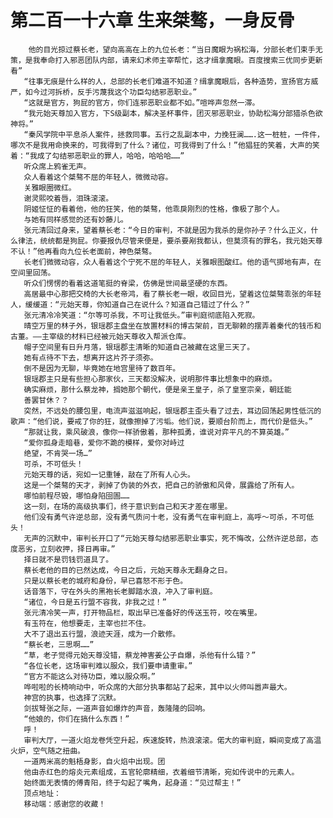 # 第二百一十六章 生来桀骜，一身反骨
        他的目光掠过蔡长老，望向高高在上的九位长老：“当日魔眼为祸松海，分部长老们束手无策，是我奉命打入邪恶团队内部，请来幻术师主宰帮忙，这才缉拿魔眼。百度搜索三优同步更新看”
       “往事无痕是什么样的人，总部的长老们难道不知道？缉拿魔眼后，各种造势，宣扬官方威严，如今过河拆桥，反手污蔑我这个功臣勾结邪恶职业。”
       “这就是官方，狗屁的官方，你们连邪恶职业都不如。”喧哗声忽然一滞。
       “我元始天尊加入官方，下S级副本，解决圣杯事件，团灭邪恶职业，协助松海分部猎杀色欲神将。”
       “秦风学院中平息杀人案件，拯救同事。五行之乱副本中，力挽狂澜…….这一桩桩，一件件，哪次不是我用命换来的，可我得到了什么？诸位，可我得到了什么！”他猖狂的笑着，大声的笑着：“我成了勾结邪恶职业的罪人，哈哈，哈哈哈……”
       听众席上鸦雀无声。
       众人看着这个桀骜不屈的年轻人，微微动容。
       关雅眼圈微红。
       谢灵熙咬着唇，泪珠滚滚。
       阴姬怔怔的看着他，他的狂笑，他的桀骜，他乖戾刚烈的性格，像极了那个人。
       与她有同样感觉的还有妙藤儿。
       张元清回过身来，望着蔡长老：“今日的审判，不就是因为我杀的是你孙子？什么正义，什么律法，统统都是狗屁。你要报仇尽管来便是，要杀要剐我都认，但莫须有的罪名，我元始天尊不认！”他再看向九位长老面前，神色桀骜。
       长老们微微动容，众人看着这个宁死不屈的年轻人，关雅眼图酸红。他的语气掷地有声，在空间里回荡。
       听众们愣愣的看着这道笔挺的脊梁，仿佛是世间最坚硬的东西。
       高居最中心那把交椅的大长老帝鸿，看了蔡长老一眼，收回目光，望着这位桀骜乖张的年轻人，缓缓道：“元始天尊，你知道自己在说什么？知道自己错过了什么？”
       张元清冷冷笑道：“尔等可杀我，不可让我低头。”审判庭彻底陷入死寂。
       晴空万里的林子外，银瑶郡主盘坐在放置材料的博古架前，百无聊赖的摆弄着秦代的钱币和古董。——主宰级的材料已经被元始天尊收入帮派仓库。
       帽子空间里有日升月落，银瑶郡主清晰的知道自己被藏在这里三天了。
       她有点待不下去，想离开这片芥子须弥。
       倒不是因为无聊，毕竟她在地宫里待了数百年。
       银瑶郡主只是有些担心那家伙，三天都没解决，说明那件事比想象中的麻烦。
       确实麻烦，那什么蔡龙神，搁她那个朝代，便是亲王皇子，杀了皇室宗亲，朝廷能
       善罢甘休？？
       突然，不远处的腰包里，电流声滋滋响起，银瑶郡主歪头看了过去，耳边回荡起男性低沉的歌声：“他们说，要戒了你的狂，就像擦掉了污垢。他们说，要顺台阶而上，而代价是低头。”
       “那就让我，乘风破浪，像你一样骄傲着，那种孤勇，谁说对弈平凡的不算英雄。”
       “爱你孤身走暗巷，爱你不跪的模样，爱你对峙过
       绝望，不肯哭一场…”
       可杀，不可低头！
       元始天尊的话，宛如一记重锤，敲在了所有人心头。
       这是一个桀骜的天才，剥掉了伪装的外衣，把自己的骄傲和风骨，展露给了所有人。
       哪怕前程尽毁，哪怕身陷囹圄……
       这一刻，在场的高级执事们，终于意识到自己和天才差在哪里。
       他们没有勇气许逆总部，没有勇气质问十老，没有勇气在审判庭上，高呼～可杀，不可低头！
       无声的沉默中，审判长开口了“元始天尊勾结邪恶职业事实，死不悔改，公然许逆总部，态度恶劣，立刻收押，择日再审。”
       择日就不是罚钱罚道具了。
       蔡长老他的目的已然达成，今日之后，元始天尊永无翻身之日。
       只是以蔡长老的城府和身份，早已喜怒不形于色。
       话音落下，守在外头的黑袍长老脚踏水浪，冲入了审判庭。
       “诸位，今日是五行盟不容我，非我之过！”
       张元清冷笑一声，打开物品栏，取出早已准备好的传送玉符，咬在嘴里。
       有玉符在，他想要走，主宰也拦不住。
       大不了退出五行盟，浪迹天涯，成为一介散修。
       “蔡长老，三思啊……”
       “草，老子觉得元始天尊没错，蔡龙神害姜公子自爆，杀他有什么错？”
       “各位长老，这场审判难以服众，我们要申请重审。”
       “官方不能这么对待功臣，难以服众啊。”
       哗啦啦的长椅响动中，听众席的大部分执事都站了起来，其中以火师叫嚣声最大。
       神宫的执事，也选择了沉默。
       剑拔弩张之际，一道声音如爆炸的声音，轰隆隆的回响。
       “他娘的，你们在搞什么东西！”
       呼！
       审判大厅，一道火焰龙卷凭空升起，疾速旋转，热浪滚滚。偌大的审判庭，瞬间变成了高温火炉，空气随之扭曲。
       一道两米高的魁梧身影，自火焰中出现。团
       他由赤红色的熔炎元素组成，五官轮廓精细，衣着细节清晰，宛如传说中的元素人。
       始终面无表情的傅青阳，终于勾起了嘴角，起身道：“见过帮主！”
       顶点地址：
       移动端：感谢您的收藏！